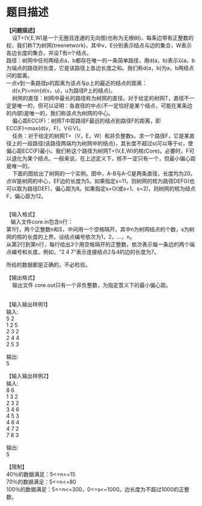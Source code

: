 # 题目描述


<p>
<b>【问题描述】</b><br/>
    设T=(V,E,W)是一个无圈且连通的无向图(也称为无根树)，每条边带有正整数的权，我们称T为树网(treenetwork)，其中v，E分别表示结点与边的集合，W表示各边长度的集合，并设T有n个结点。<br/>
路径：树网中任何两结点a，b都存在唯一的一条简单路径，用d(a，b)表示以a，b为端点的路径的长度，它是该路径上各边长度之和。我们称d(a，b)为a，b两结点问的距离。<br/>
一点v到一条路径p的距离为该点与p上的最近的结点的距离：<br/>
    d(v,P)=min{d(v，u)，u为路径P上的结点)。<br/>
    树网的直径：树网中最长的路径称为树网的直径。对于给定的树网T，直径不一定是唯一的，但可以证明：各直径的中点(不一定恰好是某个结点，可能在某条边的内部)是唯一的，我们称该点为树网的中心。<br/>
    偏心距ECC(F)：树网T中距路径F最远的结点到路径F的距离，即 ECC(F)=max{d(v，F)，V∈V}。<br/>
    任务：对于给定的树网T=（V，E，W）和非负整数s，求一个路径F，它是某直径上的一段路径(该路径两端均为树网中的结点)，其长度不超过s(可以等于s)，使偏心距ECC(F)最小。我们称这个路径为树网T=(V,E,W)的核(Core)。必要时，F可以退化为某个结点。一般来说，在上述定义下，核不一定只有一个，但最小偏心距是唯一的。<br/>
    下面的图给出了树网的一个实例。图中，A-B与A-C是两条直径，长度均为20。点W是树网的中心，EF边的长度为5。如果指定s=11，则树网的核为路径DEFG(也可以取为路径DEF)，偏心距为8。如果指定s=O(或s=1、s=2)，则树网的核为结点F，偏心距为12。
</p>
<p align="center">
<img alt="" src="/upload/image/20120925/20120925163741_52719.jpg"/> 
</p>
<p>
【输入格式】 <br/>
   输入文件core.in包含n行：<br/>
第1行，两个正整数n和S，中间用一个空格隔开。其中n为树网结点的个数，s为树网的核的长度的上界。设结点编号依次为1，2，…，n。<br/>
从第2行到第n行，每行给出3个用空格隔开的正整数，依次表示每一条边的两个端点编号和长度。例如，“2 4 7”表示连接结点2与4的边的长度为7。
</p>
<p>
所给的数据都是正确的，不必检验。
</p>
<p>
【输出格式】 <br/>
    输出文件 core.out只有一个非负整数，为指定意义下的最小偏心距。
</p>
<p>
<br/>
【输入输出样例1】 <b><br/>
</b>输入:<br/>
5 2<br/>
1 2 5<br/>
2 3 2<br/>
2 4 4<br/>
2 5 3
</p>
<p>
输出:<br/>
5
</p>
<p>
【输入输出样例2】 <b><br/>
</b>输入:<br/>
8 6 <br/>
1 3 2<br/>
2 3 2<br/>
3 4 6<br/>
4 5 3<br/>
4 6 4<br/>
4 7 2<br/>
7 8 3
</p>
<p>
输出:<br/>
5
</p>
<p>
【限制】<br/>
40％的数据满足：5&lt;=n&lt;=15<br/>
70％的数据满足：5&lt;=n&lt;=80<br/>
100％的数据满足：5&lt;=n&lt;=300，0&lt;=s&lt;=1000。边长度为不超过1000的正整数。
</p>
